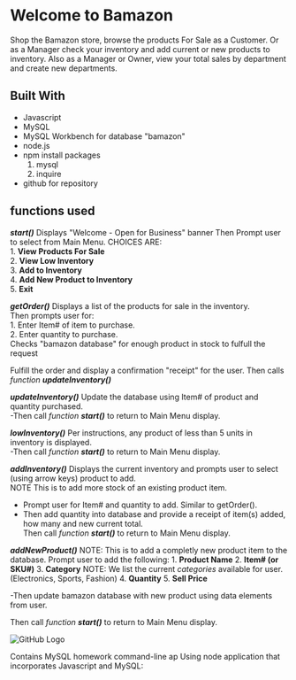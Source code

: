 # Welcome to Bamazon

Shop the Bamazon store, browse the products For Sale as a Customer.
Or as a Manager check your inventory and add current or new products to inventory.
Also as a Manager or Owner, view your total sales by department and create new departments.


## Built With
* Javascript
* MySQL
* MySQL Workbench for database "bamazon"
* node.js
* npm install packages
  1. mysql
  2. inquire  
* github for repository

## functions used
**_start()_**
  Displays "Welcome - Open for Business" banner
  Then Prompt user to select from Main Menu.  CHOICES ARE:  
    1. __View Products For Sale__  
    2. __View Low Inventory__  
    3. __Add to Inventory__  
    4. __Add New Product to Inventory__  
    5. __Exit__  

**_getOrder()_**
  Displays a list of the products for sale in the inventory.  
  Then prompts user for:  
    1. Enter Item# of item to purchase.  
    2. Enter quantity to purchase.  
  Checks "bamazon database" for enough product in stock to fulfull the request

  Fulfill the order and display a confirmation "receipt" for the user.
  Then calls *function __updateInventory()__*

**_updateInventory()_**
  Update the database using Item# of product and quantity purchased.  
   -Then call *function __start()__* to return to Main Menu display.

**_lowInventory()_**
  Per instructions, any product of less than 5 units in inventory is displayed.  
   -Then call *function __start()__* to return to Main Menu display.

**_addInventory()_**
  Displays the current inventory and prompts user to select (using arrow keys) product to add.  
NOTE This is to add more stock of an existing product item.
  - Prompt user for Item# and quantity to add. Similar to getOrder().
  - Then add quantity into database and provide a receipt of item(s) added, how many and new current total.  
Then call *function __start()__* to return to Main Menu display.

**_addNewProduct()_**
NOTE: This is to add a completly new product item to the database.
  Prompt user to add the following:
    1. __Product Name__
    2. __Item# (or SKU#)__
    3. __Category__
    NOTE: We list the current *categories* available for user.
    (Electronics, Sports, Fashion)
    4. __Quantity__
    5. __Sell Price__

-Then update bamazon database with new product using data elements from user.

Then call *function __start()__* to return to Main Menu display.



![GitHub Logo](/images/logo.png)
<!-- Format: ![Alt Text](url) -->

Contains MySQL homework command-line ap
Using node application that incorporates Javascript and MySQL:
 